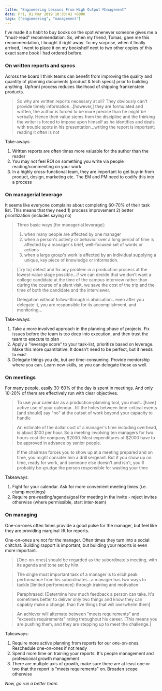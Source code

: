 ```yaml
---
title: "Engineering Lessons From High Output Management"
date: Fri, 01 Mar 2019 10:30:41 +0000
tags: ["engineering", "management"]
---
```


I've made it a habit to buy books on the spot whenever someone gives me a "must-read" recommendation. So, when my friend, Tomas, gave me this recommendation, I bought it right away. To my surprise, when it finally arrived, I went to place it on my bookshelf next to two other copies of this exact same book I had ordered before.

### On written reports and specs

Across the board I think teams can benefit from improving the quality and quantity of planning documents (product &amp; tech specs) prior to building anything. Upfront process reduces likelihood of shipping frankenstein products.


> So why are written reports necessary at all? They obviously can't provide timely information…[however,] they are formulated and written, the author is forced to be more precise than he might be verbally. Hence their value stems from the discipline and the thinking the writer is forced to impose upon himself as he identifies and deals with trouble spots in his presentation…writing the report is important; reading it often is not

Take-aways:
1. Written reports are often times more valuable for the author than the reader
2. You may not feel ROI on something you write via people reading/commenting on your work
3. In a highly cross-functional team, they are important to get buy-in from product, design, marketing etc. The EM and PM need to codify this into a process

### On managerial leverage

It seems like everyone complains about completing 60-70% of their task list. This means that they need 1) process improvement 2) better prioritization (includes saying no)

> Three basic ways [for managerial leverage]:
> 1. when many people are affected by one manager
> 2. when a person's activity or behavior over a long period of time is affected by a manager's brief, well-focused set of words or actions
> 3. when a large group's work is affected by an individual supplying a unique, key piece of knowledge or information.

>[Try to] detect and fix any problem in a production process at the lowest-value stage possible…if we can decide that we don't want a college candidate at the time of the campus interview rather than during the course of a plant visit, we save the cost of the trip and the time of both the candidate and the interviewer.

>Delegation without follow-through is abdication…even after  you delegate it, you are responsible for its accomplishment, and monitoring...

Take-aways:
1. Take a more involved approach in the planning phase of projects. Fix issues before the team is too deep into execution, and then trust the team to execute to plan
2. Apply a "leverage score" to your task-list, prioritize based on leverage. Make this more  quantitative. It doesn't need to be perfect, but it needs to exist
3. Delegate things you do, but are time-consuming. Provide mentorship where you can. Learn new skills, so you can delegate those as well.


### On meetings

For many people, easily 30-60% of the day is spent in meetings. And only 10-20% of them are effectively run with clear objectives.

> To use your calendar as a production-planning tool, you must…[have] active use of your calendar…fill the holes between time-critical events [and should] say "no" at the outset of work beyond your capacity to handle

> An estimate of the dollar cost of a manager's time including overhead, is about $100 per hour. So a meeting involving ten managers for two hours cost the company $2000. Most expenditures of $2000 have to be approved in advance by senior people.

> If the chairman forces you to show up at a meeting prepared and on time, you might consider him a drill sergeant. But if you show up on time, ready for work, and someone else doesn't and isn't, you'll probably be-grudge the person responsible for wasting your time

Takeaways:
1. Fight for your calendar. Ask for more convenient meeting times (i.e. clump meetings)
2. Require pre-reading/agenda/goal for meeting in the invite - reject invites otherwise (where permissible, start inter-team) 

### On managing

One-on-ones often times provide a good pulse for the manager, but feel like they are providing marginal lift for reports.

One-on-ones are not for the manager. Often times they turn into a social chitchat. Building rapport is important, but building your reports is even more important.


> [One-on-ones] should be regarded as the subordinate's meeting, with its agenda and tone set by him 

> The single most important task of a manager is to elicit peak performance from his subordinates…a manager has two ways to tackle [limited performance]: through training and motivation

> Paraphrased: [Determine how much feedback a person can take. It's sometimes better to deliver only two things and know they can capably make a change, than five things that will overwhelm them]

> An achiever will alternate between "meets requirements" and "exceeds requirements" rating throughout his career. [This means you are pushing them, and they are stepping up to meet the challenge.]


Takeaways:
1. Require more active planning from reports for our one-on-ones. Reschedule one-on-ones if not ready
2. Spend more time on training your reports. It's people management and professional growth management
3. There are multiple axis of growth, make sure there are at least one or two that the report is "meets requirements" on. Broaden scope otherwise

*Now, go run a better team.*
